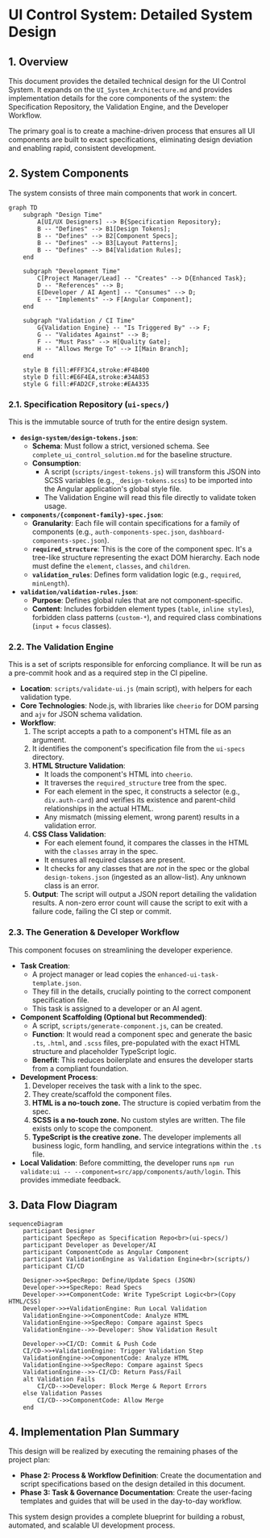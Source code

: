 # UI Control System: Detailed System Design

## 1. Overview

This document provides the detailed technical design for the UI Control System. It expands on the `UI_System_Architecture.md` and provides implementation details for the core components of the system: the Specification Repository, the Validation Engine, and the Developer Workflow.

The primary goal is to create a machine-driven process that ensures all UI components are built to exact specifications, eliminating design deviation and enabling rapid, consistent development.

## 2. System Components

The system consists of three main components that work in concert.

```mermaid
graph TD
    subgraph "Design Time"
        A[UI/UX Designers] --> B{Specification Repository};
        B -- "Defines" --> B1[Design Tokens];
        B -- "Defines" --> B2[Component Specs];
        B -- "Defines" --> B3[Layout Patterns];
        B -- "Defines" --> B4[Validation Rules];
    end

    subgraph "Development Time"
        C[Project Manager/Lead] -- "Creates" --> D{Enhanced Task};
        D -- "References" --> B;
        E[Developer / AI Agent] -- "Consumes" --> D;
        E -- "Implements" --> F[Angular Component];
    end

    subgraph "Validation / CI Time"
        G{Validation Engine} -- "Is Triggered By" --> F;
        G -- "Validates Against" --> B;
        F -- "Must Pass" --> H[Quality Gate];
        H -- "Allows Merge To" --> I[Main Branch];
    end

    style B fill:#FFF3C4,stroke:#F4B400
    style D fill:#E6F4EA,stroke:#34A853
    style G fill:#FAD2CF,stroke:#EA4335
```

### 2.1. Specification Repository (`ui-specs/`)

This is the immutable source of truth for the entire design system.

-   **`design-system/design-tokens.json`**:
    -   **Schema**: Must follow a strict, versioned schema. See `complete_ui_control_solution.md` for the baseline structure.
    -   **Consumption**:
        -   A script (`scripts/ingest-tokens.js`) will transform this JSON into SCSS variables (e.g., `_design-tokens.scss`) to be imported into the Angular application's global style file.
        -   The Validation Engine will read this file directly to validate token usage.
-   **`components/{component-family}-spec.json`**:
    -   **Granularity**: Each file will contain specifications for a family of components (e.g., `auth-components-spec.json`, `dashboard-components-spec.json`).
    -   **`required_structure`**: This is the core of the component spec. It's a tree-like structure representing the exact DOM hierarchy. Each node must define the `element`, `classes`, and `children`.
    -   **`validation_rules`**: Defines form validation logic (e.g., `required`, `minLength`).
-   **`validation/validation-rules.json`**:
    -   **Purpose**: Defines global rules that are not component-specific.
    -   **Content**: Includes forbidden element types (`table`, `inline styles`), forbidden class patterns (`custom-*`), and required class combinations (`input` + `focus` classes).

### 2.2. The Validation Engine

This is a set of scripts responsible for enforcing compliance. It will be run as a pre-commit hook and as a required step in the CI pipeline.

-   **Location**: `scripts/validate-ui.js` (main script), with helpers for each validation type.
-   **Core Technologies**: Node.js, with libraries like `cheerio` for DOM parsing and `ajv` for JSON schema validation.
-   **Workflow**:
    1.  The script accepts a path to a component's HTML file as an argument.
    2.  It identifies the component's specification file from the `ui-specs` directory.
    3.  **HTML Structure Validation**:
        -   It loads the component's HTML into `cheerio`.
        -   It traverses the `required_structure` tree from the spec.
        -   For each element in the spec, it constructs a selector (e.g., `div.auth-card`) and verifies its existence and parent-child relationships in the actual HTML.
        -   Any mismatch (missing element, wrong parent) results in a validation error.
    4.  **CSS Class Validation**:
        -   For each element found, it compares the classes in the HTML with the `classes` array in the spec.
        -   It ensures all required classes are present.
        -   It checks for any classes that are *not* in the spec or the global `design-tokens.json` (ingested as an allow-list). Any unknown class is an error.
    5.  **Output**: The script will output a JSON report detailing the validation results. A non-zero error count will cause the script to exit with a failure code, failing the CI step or commit.

### 2.3. The Generation & Developer Workflow

This component focuses on streamlining the developer experience.

-   **Task Creation**:
    -   A project manager or lead copies the `enhanced-ui-task-template.json`.
    -   They fill in the details, crucially pointing to the correct component specification file.
    -   This task is assigned to a developer or an AI agent.
-   **Component Scaffolding (Optional but Recommended)**:
    -   A script, `scripts/generate-component.js`, can be created.
    -   **Function**: It would read a component spec and generate the basic `.ts`, `.html`, and `.scss` files, pre-populated with the exact HTML structure and placeholder TypeScript logic.
    -   **Benefit**: This reduces boilerplate and ensures the developer starts from a compliant foundation.
-   **Development Process**:
    1.  Developer receives the task with a link to the spec.
    2.  They create/scaffold the component files.
    3.  **HTML is a no-touch zone.** The structure is copied verbatim from the spec.
    4.  **SCSS is a no-touch zone.** No custom styles are written. The file exists only to scope the component.
    5.  **TypeScript is the creative zone.** The developer implements all business logic, form handling, and service integrations within the `.ts` file.
-   **Local Validation**: Before committing, the developer runs `npm run validate:ui -- --component=src/app/components/auth/login`. This provides immediate feedback.

## 3. Data Flow Diagram

```mermaid
sequenceDiagram
    participant Designer
    participant SpecRepo as Specification Repo<br>(ui-specs/)
    participant Developer as Developer/AI
    participant ComponentCode as Angular Component
    participant ValidationEngine as Validation Engine<br>(scripts/)
    participant CI/CD

    Designer->>+SpecRepo: Define/Update Specs (JSON)
    Developer->>+SpecRepo: Read Specs
    Developer->>+ComponentCode: Write TypeScript Logic<br>(Copy HTML/CSS)
    Developer->>+ValidationEngine: Run Local Validation
    ValidationEngine->>ComponentCode: Analyze HTML
    ValidationEngine->>SpecRepo: Compare against Specs
    ValidationEngine-->>-Developer: Show Validation Result

    Developer->>CI/CD: Commit & Push Code
    CI/CD->>+ValidationEngine: Trigger Validation Step
    ValidationEngine->>ComponentCode: Analyze HTML
    ValidationEngine->>SpecRepo: Compare against Specs
    ValidationEngine-->>-CI/CD: Return Pass/Fail
    alt Validation Fails
        CI/CD-->>Developer: Block Merge & Report Errors
    else Validation Passes
        CI/CD-->>ComponentCode: Allow Merge
    end
```

## 4. Implementation Plan Summary

This design will be realized by executing the remaining phases of the project plan:

-   **Phase 2: Process & Workflow Definition**: Create the documentation and script specifications based on the design detailed in this document.
-   **Phase 3: Task & Governance Documentation**: Create the user-facing templates and guides that will be used in the day-to-day workflow.

This system design provides a complete blueprint for building a robust, automated, and scalable UI development process.